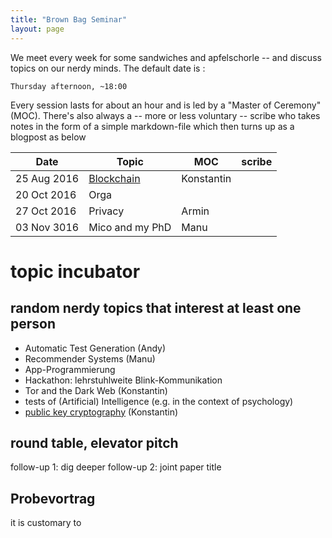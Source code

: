 ```yaml
---
title: "Brown Bag Seminar"
layout: page
---
```


We meet every week for some sandwiches and apfelschorle -- and discuss
topics on our nerdy minds. The default date is :

    Thursday afternoon, ~18:00

Every session lasts for about an hour and is led by a "Master of
Ceremony" (MOC). There's also always a -- more or less voluntary --
scribe who takes notes in the form of a simple markdown-file which
then turns up as a blogpost as below

| Date        | Topic                                            | MOC        | scribe |
| ---------   | -----                                            | ---        | ------ |
| 25 Aug 2016 | [Blockchain](../../_posts/2016-08-25-blockchain.md) | Konstantin |        |
| 20 Oct 2016 | Orga                                             |          |      |
| 27 Oct 2016 | Privacy                                          | Armin      |        |
| 03 Nov 3016 | Mico and my PhD                                  | Manu       |        |

# topic incubator

## random nerdy topics that interest at least one person

- Automatic Test Generation (Andy)
- Recommender Systems (Manu)
- App-Programmierung
- Hackathon: lehrstuhlweite Blink-Kommunikation
- Tor and the Dark Web (Konstantin)
- tests of (Artificial) Intelligence (e.g. in the context of
  psychology)
- [public key cryptography](../../_posts/public-key-cryptography.md) (Konstantin)

## round table, elevator pitch

follow-up 1: dig deeper
follow-up 2: joint paper title

## Probevortrag

it is customary to
